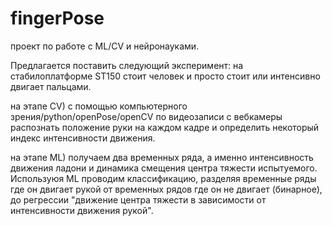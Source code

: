 # fingerPose
проект по работе с ML/СV и нейронауками.

Предлагается поставить следующий эксперимент: 
на стабилоплатформе ST150 стоит человек и просто стоит или интенсивно двигает пальцами. 

на этапе СV) с помощью компьютерного зрения/python/openPose/openCV по видеозаписи с вебкамеры распознать положение руки на каждом кадре и определить некоторый индекс интенсивности движения. 

на этапе ML) получаем два временных ряда, а именно интенсивность движения ладони и динамика смещения центра тяжести испытуемого. Используюя ML проводим классификацию, разделяя временные ряды где он двигает рукой от временных рядов где он не двигает (бинарное), до регрессии "движение центра тяжести в зависимости от интенсивности движения рукой".

